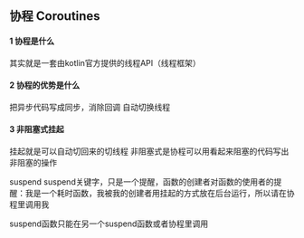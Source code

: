 ## 协程 Coroutines

#### 1 协程是什么

其实就是一套由kotlin官方提供的线程API（线程框架）
<br>

#### 2 协程的优势是什么
把异步代码写成同步，消除回调
自动切换线程
<br>

#### 3 非阻塞式挂起
挂起就是可以自动切回来的切线程
非阻塞式是协程可以用看起来阻塞的代码写出非阻塞的操作

suspend
suspend关键字，只是一个提醒，函数的创建者对函数的使用者的提醒：我是一个耗时函数，我被我的创建者用挂起的方式放在后台运行，所以请在协程里调用我

suspend函数只能在另一个suspend函数或者协程里调用


